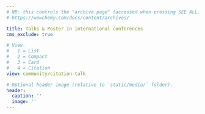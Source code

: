 ```yaml
---
# NB: this controls the "archive page" (accessed when pressing SEE ALL)
# https://wowchemy.com/docs/content/archives/

title: Talks & Poster in international conferences
cms_exclude: true

# View.
#   1 = List
#   2 = Compact
#   3 = Card
#   4 = Citation
view: community/citation-talk 

# Optional header image (relative to `static/media/` folder).
header:
  caption: ''
  image: ''
---
```

